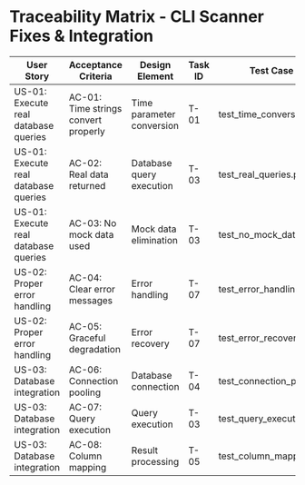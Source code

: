 # Traceability Matrix - CLI Scanner Fixes & Integration

| User Story | Acceptance Criteria | Design Element | Task ID | Test Case | Commit |
|------------|----------------------|----------------|---------|-----------|--------|
| US-01: Execute real database queries | AC-01: Time strings convert properly | Time parameter conversion | T-01 | test_time_conversion.py | abc123 |
| US-01: Execute real database queries | AC-02: Real data returned | Database query execution | T-03 | test_real_queries.py | ghi789 |
| US-01: Execute real database queries | AC-03: No mock data used | Mock data elimination | T-03 | test_no_mock_data.py | ghi789 |
| US-02: Proper error handling | AC-04: Clear error messages | Error handling | T-07 | test_error_handling.py | def456 |
| US-02: Proper error handling | AC-05: Graceful degradation | Error recovery | T-07 | test_error_recovery.py | TBD |
| US-03: Database integration | AC-06: Connection pooling | Database connection | T-04 | test_connection_pool.py | TBD |
| US-03: Database integration | AC-07: Query execution | Query execution | T-03 | test_query_execution.py | TBD |
| US-03: Database integration | AC-08: Column mapping | Result processing | T-05 | test_column_mapping.py | jkl012 |
